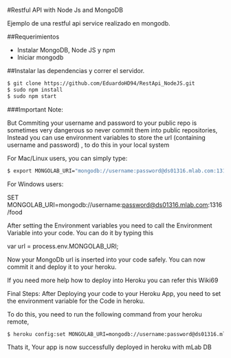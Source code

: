 #Restful API with Node Js and MongoDB


Ejemplo de una restful api service realizado en mongodb.

##Requerimientos

 - Instalar MongoDB, Node JS y npm
 - Iniciar mongodb 

##Instalar las dependencias y correr el servidor.
 
 ```sh
 $ git clone https://github.com/EduardoHD94/RestApi_NodeJS.git
 $ sudo npm install
 $ sudo npm start
 ```
 
 
 ###Important Note:

But Commiting your username and password to your public repo is sometimes very dangerous so never commit them into public repositories, Instead you can use environment variables to store the url (containing username and password) , to do this in your local system

For Mac/Linux users, you can simply type:

```sh
$ export MONGOLAB_URI="mongodb://username:password@ds01316.mlab.com:1316/food"
```
For Windows users:

SET MONGOLAB_URI=mongodb://username:password@ds01316.mlab.com:1316/food

After setting the Environment variables you need to call the Environment Variable into your code. You can do it by typing this

var url = process.env.MONGOLAB_URI;

Now your MongoDb url is inserted into your code safely. You can now commit it and deploy it to your heroku.

If you need more help how to deploy into Heroku you can refer this Wiki69

Final Steps:
After Deploying your code to your Heroku App, you need to set the environment variable for the Code in heroku.

To do this, you need to run the following command from your heroku remote,
```sh
$ heroku config:set MONGOLAB_URI=mongodb://username:password@ds01316.mlab.com:1316/food
```
Thats it, Your app is now successfully deployed in heroku with mLab DB
